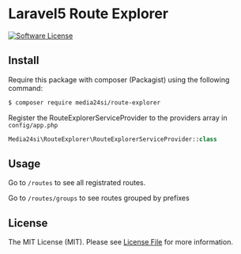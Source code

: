# Laravel5 Route Explorer

[![Software License](https://img.shields.io/badge/license-MIT-brightgreen.svg?style=flat-square)](LICENSE.md)

## Install

Require this package with composer (Packagist) using the following command:

``` bash
$ composer require media24si/route-explorer
```

Register the RouteExplorerServiceProvider to the providers array in `config/app.php`

``` php
Media24si\RouteExplorer\RouteExplorerServiceProvider::class
```

## Usage

Go to `/routes` to see all registrated routes.

Go to `/routes/groups` to see routes grouped by prefixes

## License

The MIT License (MIT). Please see [License File](LICENSE.md) for more information.